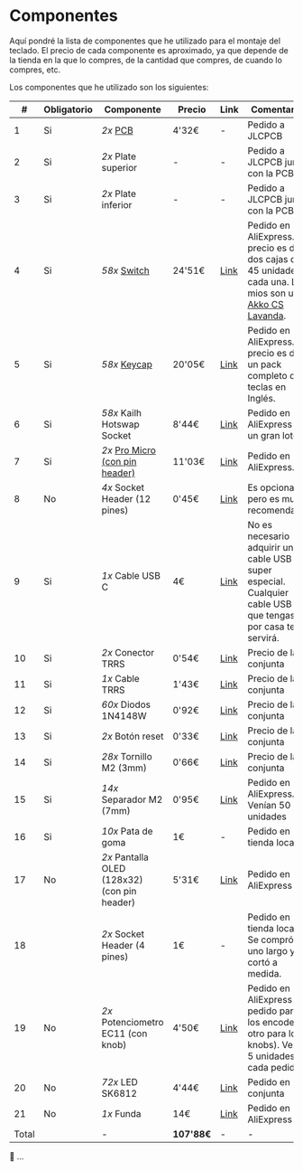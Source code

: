 # Componentes

Aquí pondré la lista de componentes que he utilizado para el montaje del teclado. El precio de cada componente es aproximado, ya que depende de la tienda en la que lo compres, de la cantidad que compres, de cuando lo compres, etc.

Los componentes que he utilizado son los siguientes:

| # | Obligatorio | Componente | Precio | Link | Comentarios |
| --- | --- | --- | --- | --- | --- |
| 1 | Si | *2x* [PCB](./docs/components/PCB.md) | 4'32€ | - | Pedido a JLCPCB |
| 2 | Si | *2x* Plate superior | - | - | Pedido a JLCPCB junto con la PCB |
| 3 | Si | *2x* Plate inferior | - | - | Pedido a JLCPCB junto con la PCB |
| 4 | Si | *58x* [Switch](./docs/components/Switch.md) | 24'51€ | [Link](https://es.aliexpress.com/item/1005003746169161.html) | Pedido en AliExpress. El precio es de dos cajas de 45 unidades cada una. Los mios son unos [Akko CS Lavanda](https://en.akkogear.com/product/akko-cs-lavender-purple-switch-45pcs/). |
| 5 | Si | *58x* [Keycap](./docs/components/Keycap.md) | 20'05€ | [Link](https://es.aliexpress.com/item/1005004192847697.html) | Pedido en AliExpress. El precio es de un pack completo de teclas en Inglés. |
| 6 | Si | *58x* Kailh Hotswap Socket | 8'44€ | [Link](https://es.aliexpress.com/item/1005002637150446.html) | Pedido en AliExpress en un gran lote. |
| 7 | Si | *2x* [Pro Micro (con pin header)](./docs/components/Promicro.md) | 11'03€ | [Link](https://es.aliexpress.com/item/1005001622051348.html) | Pedido en AliExpress. |
| 8 | No | *4x* Socket Header (12 pines) | 0'45€ | [Link](https://es.aliexpress.com/item/1005001610366695.html) | Es opcional, pero es muy recomendable. |
| 9 | Si | *1x* Cable USB C | 4€ | [Link](https://es.aliexpress.com/item/1005003776565766.html) | No es necesario adquirir un cable USB C super especial. Cualquier cable USB C que tengas por casa te servirá. |
| 10 | Si | *2x* Conector TRRS | 0'54€ | [Link](https://es.aliexpress.com/item/33029465106.html) | Precio de la conjunta |
| 11 | Si | *1x* Cable TRRS | 1'43€ | [Link](https://es.aliexpress.com/item/4000104350398.html) | Precio de la conjunta |
| 12 | Si | *60x* Diodos 1N4148W | 0'92€ | [Link](https://es.aliexpress.com/item/1005004617332808.html) | Precio de la conjunta |
| 13 | Si | *2x* Botón reset | 0'33€ | [Link](https://es.aliexpress.com/item/32976590241.html) | Precio de la conjunta |
| 14 | Si | *28x* Tornillo M2 (3mm) | 0'66€ | [Link](https://es.aliexpress.com/item/32810852732.html) | Precio de la conjunta |
| 15 | Si | *14x* Separador M2 (7mm) | 0'95€ | [Link](https://es.aliexpress.com/item/1005004286356432.html) | Pedido en AliExpress. Venían 50 unidades |
| 16 | Si | *10x* Pata de goma | 1€ | - | Pedido en tienda local |
| 17 | No | *2x* Pantalla OLED (128x32) (con pin header) | 5'31€ | [Link](https://es.aliexpress.com/item/32879702750.html) | Pedido en AliExpress |
| 18 |  | *2x* Socket Header (4 pines) | 1€ | - | Pedido en tienda local. Se compró uno largo y se cortó a medida. |
| 19 | No | *2x* Potenciometro EC11 (con knob) | 4'50€ | [Link](https://es.aliexpress.com/item/10000056483250.html) | Pedido en AliExpress (un pedido para los encoders y otro para los knobs). Venían 5 unidades en cada pedido. |
| 20 | No | *72x* LED SK6812 | 4'44€ | [Link](https://es.aliexpress.com/item/32782295214.html) | Pedido en conjunta |
| 21 | No | *1x* Funda | 14€ | [Link](https://es.aliexpress.com/item/1005003426184729.html) | Pedido en AliExpress |
| Total |  | - | **107'88€**| - | - |

🚧 ...